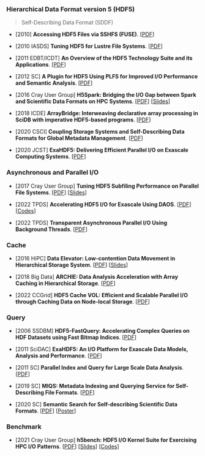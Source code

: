 ### Hierarchical Data Format version 5 (HDF5)

> Self-Describing Data Format (SDDF)

* [2010] **Accessing HDF5 Files via SSHFS (FUSE)**. [[PDF](https://docs.hdfgroup.org/archive/support/pubs/papers/2010-11_FUSEPerformanceReport-final.pdf)]

* [2010 IASDS] **Tuning HDF5 for Lustre File Systems**. [[PDF](https://docs.hdfgroup.org/archive/support/pubs/papers/howison_hdf5_lustre_iasds2010.pdf)]

* [2011 EDBT/ICDT] **An Overview of the HDF5 Technology Suite and its Applications**. [[PDF](http://icdt.tu-dortmund.de/proceedings/edbticdt2011proc/WebProceedings/papers/workshops/arraydb_workshop/a5-folk.pdf)]

* [2012 SC] **A Plugin for HDF5 Using PLFS for Improved I/O Performance and Semantic Analysis**. [[PDF](https://pages.cs.wisc.edu/~johnbent/Pubs/mehta_discs12.pdf)]

* [2016 Cray User Group] **H5Spark: Bridging the I/O Gap between Spark and Scientific Data Formats on HPC Systems**. [[PDF](https://cug.org/proceedings/cug2016_proceedings.orig/includes/files/pap137.pdf)] [[Slides](https://cug.org/proceedings/cug2016_proceedings.orig/includes/files/pap137-file2.pdf)]

* [2018 ICDE] **ArrayBridge: Interweaving declarative array processing in SciDB with imperative HDF5-based programs**. [[PDF](https://ieeexplore.ieee.org/stamp/stamp.jsp?tp=&arnumber=8509313)]

* [2020 CSCI] **Coupling Storage Systems and Self-Describing Data Formats for Global Metadata Management**. [[PDF](https://american-cse.org/sites/csci2020proc/pdfs/CSCI2020-6SccvdzjqC7bKupZxFmCoA/762400b224/762400b224.pdf)]

* [2020 JCST] **ExaHDF5: Delivering Efficient Parallel I/O on Exascale Computing Systems**. [[PDF](https://jcst.ict.ac.cn/fileup/1000-9000/PDF/2020-1-9-9822.pdf)]

### Asynchronous and Parallel I/O

* [2017 Cray User Group] **Tuning HDF5 Subfiling Performance on Parallel File Systems**. [[PDF](https://cug.org/proceedings/cug2017_proceedings/includes/files/pap106s2-file1.pdf)] [[Slides](https://cug.org/proceedings/cug2017_proceedings/includes/files/pap106s2-file2.pdf)]

* [2022 TPDS] **Accelerating HDF5 I/O for Exascale Using DAOS**. [[PDF](https://ieeexplore.ieee.org/stamp/stamp.jsp?tp=&arnumber=9490299)] [[Codes](https://github.com/HDFGroup/vol-daos)]

* [2022 TPDS] **Transparent Asynchronous Parallel I/O Using Background Threads**. [[PDF](https://ieeexplore.ieee.org/stamp/stamp.jsp?tp=&arnumber=9459479)]

### Cache

* [2016 HiPC] **Data Elevator: Low-contention Data Movement in Hierarchical Storage System**. [[PDF](https://sdm.lbl.gov/pdc/pubs/201612_DataElevator_HiPC2016_Bin_Byna.pdf)] [[Slides](https://sdm.lbl.gov/~sbyna/research/papers/201612_DataElevator_HiPC2016_slides.pdf)]

* [2018 Big Data] **ARCHIE: Data Analysis Acceleration with Array Caching in Hierarchical Storage**. [[PDF](https://sdm.lbl.gov/pdc/pubs/201812-BigData-ARCHIE.pdf)]

* [2022 CCGrid] **HDF5 Cache VOL: Efficient and Scalable Parallel I/O through Caching Data on Node-local Storage**. [[PDF](https://sdm.lbl.gov/~sbyna/research/papers/2022/2022-CCGrid-Cache_VOL.pdf)]

### Query

* [2006 SSDBM] **HDF5-FastQuery: Accelerating Complex Queries on HDF Datasets using Fast Bitmap Indices**. [[PDF](https://escholarship.org/content/qt7bg8d220/qt7bg8d220.pdf)]

* [2011 SciDAC] **ExaHDF5: An I/O Platform for Exascale Data Models, Analysis and Performance**. [[PDF](https://www.mcs.anl.gov/uploads/cels/papers/scidac11/final/Prabhat.pdf)]

* [2011 SC] **Parallel Index and Query for Large Scale Data Analysis**. [[PDF](https://cseweb.ucsd.edu/~jchou/publication/FQ_SC11.pdf)]

* [2019 SC] **MIQS: Metadata Indexing and Querying Service for Self-Describing File Formats**. [[PDF](https://www.researchgate.net/profile/Wei-Zhang-481/publication/337109549_MIQS_metadata_indexing_and_querying_service_for_self-describing_file_formats/links/5dd56df0a6fdcc37897d7774/MIQS-metadata-indexing-and-querying-service-for-self-describing-file-formats.pdf)]

* [2020 SC] **Semantic Search for Self-describing Scientific Data Formats**. [[PDF](https://sc20.supercomputing.org/proceedings/tech_poster/poster_files/rpost158s2-file3.pdf)] [[Poster](https://sc20.supercomputing.org/proceedings/tech_poster/poster_files/rpost158s2-file2.pdf)]

### Benchmark

* [2021 Cray User Group] **h5bench: HDF5 I/O Kernel Suite for Exercising HPC I/O Patterns**. [[PDF](https://cug.org/proceedings/cug2021_proceedings/includes/files/pap103s2-file1.pdf)] [[Slides](https://cug.org/proceedings/cug2021_proceedings/includes/files/pap103s2-file2.pdf)] [[Codes](https://github.com/hpc-io/h5bench)]
